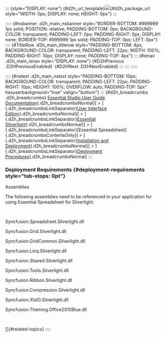::: {style="DISPLAY: none"}
[](ms-xhelp:///?Id=d2h_url_template){#d2h_url_template}![](!package_url!){#d2h_package_url style="WIDTH: 0px; DISPLAY: none; HEIGHT: 0px"}
:::

::::: {#nsbanner .d2h_main_nsbanner style="BORDER-BOTTOM: #999999 1px solid; POSITION: relative; PADDING-BOTTOM: 0px; BACKGROUND-COLOR: transparent; PADDING-LEFT: 0px; PADDING-RIGHT: 0px; DISPLAY: none; BORDER-TOP: #999999 1px solid; PADDING-TOP: 0px; LEFT: 0px"}
:::: {#TitleRow .d2h_main_titlerow style="PADDING-BOTTOM: 4px; BACKGROUND-COLOR: transparent; PADDING-LEFT: 22px; WIDTH: 100%; PADDING-RIGHT: 10px; DISPLAY: none; PADDING-TOP: 4px"}
::: {#ienav .d2h_main_ienav style="DISPLAY: none"}
[](ms-xhelp:///?Id=0974a33e-2f64-4cd4-9961-8d963308f002){#D2HPrevious .D2HPreviousEnabled}  [](ms-xhelp:///?Id=ff257703-7cfa-4a4a-a7e2-cfbb8661b6e7){#D2HNext .D2HNextEnabled}
:::
::::
:::::

:::: {#nstext .d2h_main_nstext style="PADDING-BOTTOM: 10px; BACKGROUND-COLOR: transparent; PADDING-LEFT: 22px; PADDING-RIGHT: 10px; HEIGHT: 100%; OVERFLOW: auto; PADDING-TOP: 5px" hasuserbackground="true" valign="bottom"}
::: {#d2h_breadcrumbs .d2h_breadcrumbs}
[Essential Studio User Guide Documentation](ms-xhelp:///?Id=12457748-09e3-4d74-a240-8e049cedf030){.d2h_breadcrumbsNormal}[ \> ]{.d2h_breadcrumbsLinkSeparator}[User Interface Edition](ms-xhelp:///?Id=c29296b7-531c-413b-a0ec-488ca1f7f669){.d2h_breadcrumbsNormal}[ \> ]{.d2h_breadcrumbsLinkSeparator}[Essential Silverlight](ms-xhelp:///?Id=66221bd1-ba2e-43c2-94a7-618f50e01d24){.d2h_breadcrumbsNormal}[ \> ]{.d2h_breadcrumbsLinkSeparator}[Essential Spreadsheet]{.d2h_breadcrumbsContentsOnly}[ \> ]{.d2h_breadcrumbsLinkSeparator}[Installation and Deployment](ms-xhelp:///?Id=7e79c449-00ce-4d20-965a-2ff42ba987ea){.d2h_breadcrumbsNormal}[ \> ]{.d2h_breadcrumbsLinkSeparator}[Deployment Procedures](ms-xhelp:///?Id=0974a33e-2f64-4cd4-9961-8d963308f002){.d2h_breadcrumbsNormal}
:::

### Deployment Requirements {#deployment-requirements style="tab-stops: 0pt"}

Assemblies

The following assemblies need to be referenced in your application for using Essential Spreadsheet for Silverlight:

 

Syncfusion.Spreadsheet.Silverlight.dll

Syncfusion.Grid.Silverlight.dll

Syncfusion.GridCommon.Silverlight.dll

Syncfusion.Linq.Silverlight.dll

Syncfusion.Shared.Silverlight.dll

Syncfusion.Tools.Silverlight.dll

Syncfusion.Ribbon.Silverlight.dll

Syncfusion.Compression.Silverlight.dll

Syncfusion.XlsIO.Silverlight.dll

Syncfusion.Theming.Office2010Blue.dll

 

[]{#related-topics}
::::
